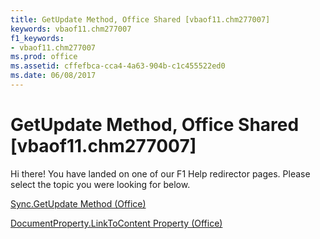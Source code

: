 ```yaml
---
title: GetUpdate Method, Office Shared [vbaof11.chm277007]
keywords: vbaof11.chm277007
f1_keywords:
- vbaof11.chm277007
ms.prod: office
ms.assetid: cffefbca-cca4-4a63-904b-c1c455522ed0
ms.date: 06/08/2017
---
```



# GetUpdate Method, Office Shared [vbaof11.chm277007]

Hi there! You have landed on one of our F1 Help redirector pages. Please select the topic you were looking for below.

[Sync.GetUpdate Method (Office)](http://msdn.microsoft.com/library/fa7ccde1-5a45-f936-c5a3-657102e00c33.aspx)

[DocumentProperty.LinkToContent Property (Office)](http://msdn.microsoft.com/library/062df6df-cdee-81fc-3244-e229dacaa64e%28Office.15%29.aspx)


